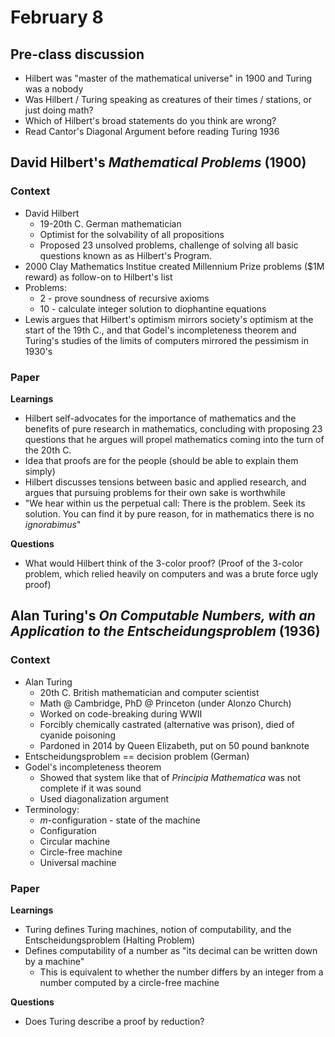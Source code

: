 # February 8

## Pre-class discussion
- Hilbert was "master of the mathematical universe" in 1900 and Turing was a nobody
- Was Hilbert / Turing speaking as creatures of their times / stations, or just doing math?
- Which of Hilbert's broad statements do you think are wrong?
- Read Cantor's Diagonal Argument before reading Turing 1936

## David Hilbert's *Mathematical Problems* (1900)

### Context
- David Hilbert
  - 19-20th C. German mathematician
  - Optimist for the solvability of all propositions
  - Proposed 23 unsolved problems, challenge of solving all basic questions known as as Hilbert's Program.
- 2000 Clay Mathematics Institue created Millennium Prize problems ($1M reward) as follow-on to Hilbert's list
- Problems:
  - 2 - prove soundness of recursive axioms
  - 10 - calculate integer solution to diophantine equations
- Lewis argues that Hilbert's optimism mirrors society's optimism at the start of the 19th C., and that Godel's incompleteness theorem and Turing's studies of the limits of computers mirrored the pessimism in 1930's


### Paper

**Learnings**
- Hilbert self-advocates for the importance of mathematics and the benefits of pure research in mathematics, concluding with proposing 23 questions that he argues will propel mathematics coming into the turn of the 20th C.
- Idea that proofs are for the people (should be able to explain them simply)
- Hilbert discusses tensions between basic and applied research, and argues that pursuing problems for their own sake is worthwhile
- "We hear within us the perpetual call: There is the problem. Seek its solution. You can find it by pure reason, for in mathematics there is no *ignorabimus*"

**Questions**
- What would Hilbert think of the 3-color proof? (Proof of the 3-color problem, which relied heavily on computers and was a brute force ugly proof)


## Alan Turing's *On Computable Numbers, with an Application to the Entscheidungsproblem* (1936)

### Context
- Alan Turing
  - 20th C. British mathematician and computer scientist
  - Math @ Cambridge, PhD @ Princeton (under Alonzo Church)
  - Worked on code-breaking during WWII
  - Forcibly chemically castrated (alternative was prison), died of cyanide poisoning
  - Pardoned in 2014 by Queen Elizabeth, put on 50 pound banknote
- Entscheidungsproblem == decision problem (German)
- Godel's incompleteness theorem
  - Showed that system like that of *Principia Mathematica* was not complete if it was sound
  - Used diagonalization argument
- Terminology:
  - *m*-configuration - state of the machine
  - Configuration
  - Circular machine
  - Circle-free machine
  - Universal machine

### Paper

**Learnings**
- Turing defines Turing machines, notion of computability, and the Entscheidungsproblem (Halting Problem)
- Defines computability of a number as "its decimal can be written down by a machine"
  - This is equivalent to whether the number differs by an integer from a number computed by a circle-free machine

**Questions**
- Does Turing describe a proof by reduction?

